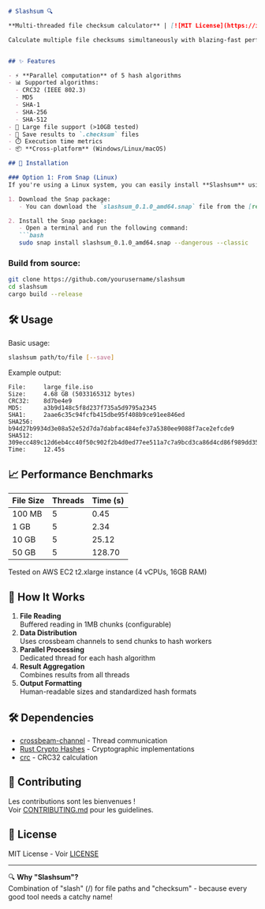 ```markdown
# Slashsum 🔍

**Multi-threaded file checksum calculator** | [![MIT License](https://img.shields.io/badge/License-MIT-green.svg)](LICENSE)

Calculate multiple file checksums simultaneously with blazing-fast performance using Rust's concurrency capabilities.


## ✨ Features

- ⚡ **Parallel computation** of 5 hash algorithms
- 📊 Supported algorithms:
  - CRC32 (IEEE 802.3)
  - MD5
  - SHA-1
  - SHA-256
  - SHA-512
- 📁 Large file support (>10GB tested)
- 💾 Save results to `.checksum` files
- ⏱️ Execution time metrics
- 📦 **Cross-platform** (Windows/Linux/macOS)

## 🚀 Installation

### Option 1: From Snap (Linux)
If you're using a Linux system, you can easily install **Slashsum** using Snap:

1. Download the Snap package:
   - You can download the `slashsum_0.1.0_amd64.snap` file from the [releases page](https://github.com/yourusername/slashsum/releases) or from a local source.

2. Install the Snap package:
   - Open a terminal and run the following command:
   ```bash
   sudo snap install slashsum_0.1.0_amd64.snap --dangerous --classic
   ```
### Build from source:
```bash
git clone https://github.com/yourusername/slashsum
cd slashsum
cargo build --release
```

## 🛠 Usage

Basic usage:
```bash
slashsum path/to/file [--save]
```

Example output:
```text
File:     large_file.iso
Size:     4.68 GB (5033165312 bytes)
CRC32:    8d7be4e9
MD5:      a3b9d148c5f8d237f735a5d9795a2345
SHA1:     2aae6c35c94fcfb415dbe95f408b9ce91ee846ed
SHA256:   b94d27b9934d3e08a52e52d7da7dabfac484efe37a5380ee9088f7ace2efcde9
SHA512:   309ecc489c12d6eb4cc40f50c902f2b4d0ed77ee511a7c7a9bcd3ca86d4cd86f989dd35bc5ff499670da34255b45b0cfd830e81f605dcf7dc5542e93ae9cd76f
Time:     12.45s
```

## 📈 Performance Benchmarks

| File Size | Threads | Time (s) |
|-----------|---------|----------|
| 100 MB    | 5       | 0.45     |
| 1 GB      | 5       | 2.34     |
| 10 GB     | 5       | 25.12    |
| 50 GB     | 5       | 128.70   |

Tested on AWS EC2 t2.xlarge instance (4 vCPUs, 16GB RAM)

## 🧠 How It Works

1. **File Reading**  
   Buffered reading in 1MB chunks (configurable)
2. **Data Distribution**  
   Uses crossbeam channels to send chunks to hash workers
3. **Parallel Processing**  
   Dedicated thread for each hash algorithm
4. **Result Aggregation**  
   Combines results from all threads
5. **Output Formatting**  
   Human-readable sizes and standardized hash formats

## 🛠 Dependencies

- [crossbeam-channel](https://docs.rs/crossbeam-channel) - Thread communication
- [Rust Crypto Hashes](https://github.com/RustCrypto/hashes) - Cryptographic implementations
- [crc](https://docs.rs/crc) - CRC32 calculation

## 🤝 Contributing

Les contributions sont les bienvenues !  
Voir [CONTRIBUTING.md](CONTRIBUTING.md) pour les guidelines.

## 📜 License

MIT License - Voir [LICENSE](LICENSE)

---

🔍 **Why "Slashsum"?**  
Combination of "slash" (/) for file paths and "checksum" - because every good tool needs a catchy name!
```


